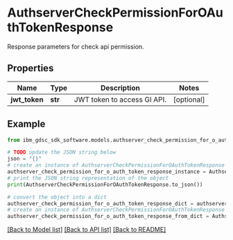 # AuthserverCheckPermissionForOAuthTokenResponse

Response parameters for check api permission.

## Properties

Name | Type | Description | Notes
------------ | ------------- | ------------- | -------------
**jwt_token** | **str** | JWT token to access GI API. | [optional] 

## Example

```python
from ibm_gdsc_sdk_software.models.authserver_check_permission_for_o_auth_token_response import AuthserverCheckPermissionForOAuthTokenResponse

# TODO update the JSON string below
json = "{}"
# create an instance of AuthserverCheckPermissionForOAuthTokenResponse from a JSON string
authserver_check_permission_for_o_auth_token_response_instance = AuthserverCheckPermissionForOAuthTokenResponse.from_json(json)
# print the JSON string representation of the object
print(AuthserverCheckPermissionForOAuthTokenResponse.to_json())

# convert the object into a dict
authserver_check_permission_for_o_auth_token_response_dict = authserver_check_permission_for_o_auth_token_response_instance.to_dict()
# create an instance of AuthserverCheckPermissionForOAuthTokenResponse from a dict
authserver_check_permission_for_o_auth_token_response_from_dict = AuthserverCheckPermissionForOAuthTokenResponse.from_dict(authserver_check_permission_for_o_auth_token_response_dict)
```
[[Back to Model list]](../README.md#documentation-for-models) [[Back to API list]](../README.md#documentation-for-api-endpoints) [[Back to README]](../README.md)


